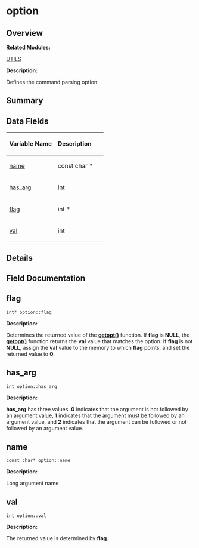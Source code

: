 # option<a name="EN-US_TOPIC_0000001054718173"></a>

## **Overview**<a name="section1302395280084843"></a>

**Related Modules:**

[UTILS](utils.md)

**Description:**

Defines the command parsing option. 

## **Summary**<a name="section1669044165084843"></a>

## Data Fields<a name="pub-attribs"></a>

<a name="table1591233149084843"></a>
<table><thead align="left"><tr id="row1743054722084843"><th class="cellrowborder" valign="top" width="50%" id="mcps1.1.3.1.1"><p id="p2104888712084843"><a name="p2104888712084843"></a><a name="p2104888712084843"></a>Variable Name</p>
</th>
<th class="cellrowborder" valign="top" width="50%" id="mcps1.1.3.1.2"><p id="p130692078084843"><a name="p130692078084843"></a><a name="p130692078084843"></a>Description</p>
</th>
</tr>
</thead>
<tbody><tr id="row1272865366084843"><td class="cellrowborder" valign="top" width="50%" headers="mcps1.1.3.1.1 "><p id="p1019719965084843"><a name="p1019719965084843"></a><a name="p1019719965084843"></a><a href="option.md#adc503659d37af8017fb4b86d61c99086">name</a></p>
</td>
<td class="cellrowborder" valign="top" width="50%" headers="mcps1.1.3.1.2 "><p id="p1561506508084843"><a name="p1561506508084843"></a><a name="p1561506508084843"></a>const char * </p>
</td>
</tr>
<tr id="row1167653243084843"><td class="cellrowborder" valign="top" width="50%" headers="mcps1.1.3.1.1 "><p id="p877210594084843"><a name="p877210594084843"></a><a name="p877210594084843"></a><a href="option.md#a90d7ee9a51eea5c002682dbd0af149e4">has_arg</a></p>
</td>
<td class="cellrowborder" valign="top" width="50%" headers="mcps1.1.3.1.2 "><p id="p916556202084843"><a name="p916556202084843"></a><a name="p916556202084843"></a>int </p>
</td>
</tr>
<tr id="row1073067211084843"><td class="cellrowborder" valign="top" width="50%" headers="mcps1.1.3.1.1 "><p id="p463461784084843"><a name="p463461784084843"></a><a name="p463461784084843"></a><a href="option.md#ab366eea5fe7be25c1928328ba715e353">flag</a></p>
</td>
<td class="cellrowborder" valign="top" width="50%" headers="mcps1.1.3.1.2 "><p id="p1003741039084843"><a name="p1003741039084843"></a><a name="p1003741039084843"></a>int * </p>
</td>
</tr>
<tr id="row618006478084843"><td class="cellrowborder" valign="top" width="50%" headers="mcps1.1.3.1.1 "><p id="p1916582130084843"><a name="p1916582130084843"></a><a name="p1916582130084843"></a><a href="option.md#a13bd155ec3b405d29c41ab8d0793be11">val</a></p>
</td>
<td class="cellrowborder" valign="top" width="50%" headers="mcps1.1.3.1.2 "><p id="p1475968066084843"><a name="p1475968066084843"></a><a name="p1475968066084843"></a>int </p>
</td>
</tr>
</tbody>
</table>

## **Details**<a name="section662880372084843"></a>

## **Field Documentation**<a name="section131126100084843"></a>

## flag<a name="ab366eea5fe7be25c1928328ba715e353"></a>

```
int* option::flag
```

 **Description:**

Determines the returned value of the  **[getopt\(\)](utils.md#ga5ffa4c677fc71cecd94f140ef9db624c)**  function. If  **flag**  is  **NULL**, the  **[getopt\(\)](utils.md#ga5ffa4c677fc71cecd94f140ef9db624c)**  function returns the  **val**  value that matches the option. If  **flag**  is not  **NULL**, assign the  **val**  value to the memory to which  **flag**  points, and set the returned value to  **0**. 

## has\_arg<a name="a90d7ee9a51eea5c002682dbd0af149e4"></a>

```
int option::has_arg
```

 **Description:**

**has\_arg**  has three values.  **0**  indicates that the argument is not followed by an argument value,  **1**  indicates that the argument must be followed by an argument value, and  **2**  indicates that the argument can be followed or not followed by an argument value. 

## name<a name="adc503659d37af8017fb4b86d61c99086"></a>

```
const char* option::name
```

 **Description:**

Long argument name 

## val<a name="a13bd155ec3b405d29c41ab8d0793be11"></a>

```
int option::val
```

 **Description:**

The returned value is determined by  **flag**. 

